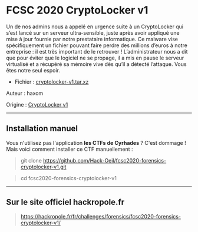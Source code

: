 # FCSC 2020 CryptoLocker v1

Un de nos admins nous a appelé en urgence suite à un CryptoLocker qui s’est lancé sur un serveur ultra-sensible, juste après avoir appliqué une mise à jour fournie par notre prestataire informatique. Ce malware vise spécifiquement un fichier pouvant faire perdre des millions d’euros à notre entreprise : il est très important de le retrouver ! L’administrateur nous a dit que pour éviter que le logiciel ne se propage, il a mis en pause le serveur virtualisé et a récupéré sa mémoire vive dès qu’il a détecté l’attaque. Vous êtes notre seul espoir.



- Fichier : [cryptolocker-v1.tar.xz](https://hackropole.fr/filer/fcsc2020-forensics-cryptolocker-v1/public_filer/cryptolocker-v1.tar.xz)


Auteur : haxom


Origine : [CryptoLocker v1](https://hackropole.fr/fr/challenges/forensics/fcsc2020-forensics-cryptolocker-v1/)


-----------

## Installation manuel
Vous n'utilisez pas l'application **les CTFs de Cyrhades** ? C'est dommage !
Mais voici comment installer ce CTF manuellement :

> git clone https://github.com/Hack-Oeil/fcsc2020-forensics-cryptolocker-v1.git

> cd fcsc2020-forensics-cryptolocker-v1


-----------

## Sur le site officiel hackropole.fr
> https://hackropole.fr/fr/challenges/forensics/fcsc2020-forensics-cryptolocker-v1/